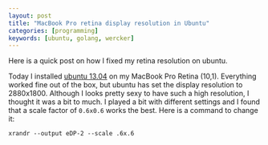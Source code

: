 ```yaml
---
layout: post
title: "MacBook Pro retina display resolution in Ubuntu"
categories: [programming]
keywords: [ubuntu, golang, wercker]
---
```


Here is a quick post on how I fixed my retina resolution on ubuntu.

Today I installed [ubuntu 13.04](http://www.ubuntu.com) on my MacBook Pro Retina (10,1). Everything worked fine out of the box, but ubuntu has set the display resolution to 2880x1800. Although I looks pretty sexy to have such a high resolution, I thought it was a bit to much. I played a bit with different settings and I found that a scale factor of `0.6x0.6` works the best. Here is a command to change it:

	xrandr --output eDP-2 --scale .6x.6